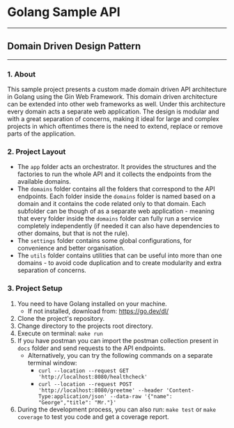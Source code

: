 # Golang Sample API 
---------
## Domain Driven Design Pattern
----------

### 1. About
This sample project presents a custom made domain driven API architecture in Golang using the Gin Web Framework. This domain driven architecture can be extended into other web frameworks as well. Under this architecture every domain acts a separate web application. The design is modular and with a great separation of concerns, making it ideal for large and complex projects in which oftentimes there is the need to extend, replace or remove parts of the application.

### 2. Project Layout
* The `app` folder acts an orchestrator. It provides the structures and the factories to run the whole API and it collects the endpoints from the available domains.
* The `domains` folder contains all the folders that correspond to the API endpoints. Each folder inside the `domains` folder is named based on a domain and it contains the code related only to that domain. Each subfolder can be though of as a separate web application - meaning that every folder inside the `domains` folder can fully run a service completely independently (if needed it can also have dependencies to other domains, but that is not the rule).
* The `settings` folder contains some global configurations, for convenience and better organisation.
* The `utils` folder contains utilities that can be useful into more than one domains - to avoid code duplication and to create modularity and extra separation of concerns.

### 3. Project Setup

1. You need to have Golang installed on your machine.
    - If not installed, download from: https://go.dev/dl/
2. Clone the project's repository.
3. Change directory to the projects root directory.
4. Execute on terminal: `make run`
5. If you have postman you can import the postman collection present in `docs` folder and send requests to the API endpoints.
    - Alternatively, you can try the following commands on a separate terminal window:
        - `curl --location --request GET 'http://localhost:8080/healthcheck'`
        - `curl --location --request POST 'http://localhost:8080/greetme' --header 'Content-Type:application/json' --data-raw '{"name": "George","title": "Mr."}'`
6. During the development process, you can also run: `make test` or `make coverage` to test you code and get a coverage report.
